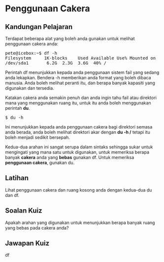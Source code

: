 # Penggunaan Cakera

## Kandungan Pelajaran

Terdapat beberapa alat yang boleh anda gunakan untuk melihat penggunaan cakera anda:

<pre>
pete@icebox:~$ df -h
Filesystem     1K-blocks    Used Available Use% Mounted on
/dev/sda1       6.2G  2.3G  3.6G  40% /
</pre>

Perintah df menunjukkan kepada anda penggunaan sistem fail yang sedang anda lekapkan. Bendera -h memberikan anda format yang boleh dibaca manusia. Anda boleh melihat peranti itu, dan berapa banyak kapasiti yang digunakan dan tersedia.

Katakan cakera anda semakin penuh dan anda ingin tahu fail atau direktori mana yang menggunakan ruang itu, untuk itu anda boleh menggunakan perintah <b>du</b>.

<pre>$ du -h</pre>

Ini menunjukkan kepada anda penggunaan cakera bagi direktori semasa anda berada, anda boleh melihat direktori akar dengan <b>du -h /</b> tetapi itu boleh menjadi sedikit bersepah.

Kedua-dua arahan ini sangat serupa dalam sintaks sehingga sukar untuk mengingati yang mana satu untuk digunakan, untuk memeriksa berapa banyak <b>cakera</b> anda yang <b>bebas</b> gunakan df. Untuk memeriksa <b>penggunaan cakera</b>, gunakan du.

## Latihan

Lihat penggunaan cakera dan ruang kosong anda dengan kedua-dua du dan df.

## Soalan Kuiz

Apakah arahan yang digunakan untuk menunjukkan berapa banyak ruang yang bebas pada cakera anda?

## Jawapan Kuiz

df
